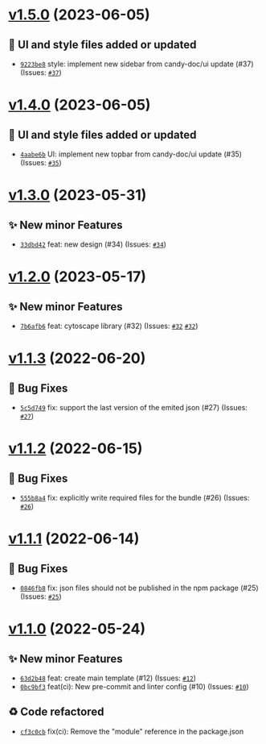 # [v1.5.0](https://github.com/Candy-Doc/candy-board/compare/v1.4.0...v1.5.0) (2023-06-05)

## 💄 UI and style files added or updated
- [`9223be8`](https://github.com/Candy-Doc/candy-board/commit/9223be8)  style: implement new sidebar from candy-doc/ui update (#37) (Issues: [`#37`](https://github.com/Candy-Doc/candy-board/issues/37))

# [v1.4.0](https://github.com/Candy-Doc/candy-board/compare/v1.3.0...v1.4.0) (2023-06-05)

## 💄 UI and style files added or updated
- [`4aabe6b`](https://github.com/Candy-Doc/candy-board/commit/4aabe6b)  UI: implement new topbar from candy-doc/ui update (#35) (Issues: [`#35`](https://github.com/Candy-Doc/candy-board/issues/35))

# [v1.3.0](https://github.com/Candy-Doc/candy-board/compare/v1.2.0...v1.3.0) (2023-05-31)

## ✨ New minor Features
- [`33dbd42`](https://github.com/Candy-Doc/candy-board/commit/33dbd42)  feat: new design (#34) (Issues: [`#34`](https://github.com/Candy-Doc/candy-board/issues/34))

# [v1.2.0](https://github.com/Candy-Doc/candy-board/compare/v1.1.3...v1.2.0) (2023-05-17)

## ✨ New minor Features
- [`7b6afb6`](https://github.com/Candy-Doc/candy-board/commit/7b6afb6)  feat: cytoscape library (#32) (Issues: [`#32`](https://github.com/Candy-Doc/candy-board/issues/32) [`#32`](https://github.com/Candy-Doc/candy-board/issues/32))

# [v1.1.3](https://github.com/Candy-Doc/candy-board/compare/v1.1.2...v1.1.3) (2022-06-20)

## 🐛 Bug Fixes
- [`5c5d749`](https://github.com/Candy-Doc/candy-board/commit/5c5d749)  fix: support the last version of the emited json (#27) (Issues: [`#27`](https://github.com/Candy-Doc/candy-board/issues/27))

# [v1.1.2](https://github.com/Candy-Doc/candy-board/compare/v1.1.1...v1.1.2) (2022-06-15)

## 🐛 Bug Fixes
- [`555b8a4`](https://github.com/Candy-Doc/candy-board/commit/555b8a4)  fix: explicitly write required files for the bundle (#26) (Issues: [`#26`](https://github.com/Candy-Doc/candy-board/issues/26))

# [v1.1.1](https://github.com/Candy-Doc/candy-board/compare/v1.1.0...v1.1.1) (2022-06-14)

## 🐛 Bug Fixes
- [`0846fb8`](https://github.com/Candy-Doc/candy-board/commit/0846fb8)  fix: json files should not be published in the npm package (#25) (Issues: [`#25`](https://github.com/Candy-Doc/candy-board/issues/25))

# [v1.1.0](https://github.com/Candy-Doc/candy-board/compare/v1.0.1...v1.1.0) (2022-05-24)

## ✨ New minor Features
- [`63d2b48`](https://github.com/Candy-Doc/candy-board/commit/63d2b48)  feat: create main template (#12) (Issues: [`#12`](https://github.com/Candy-Doc/candy-board/issues/12))
- [`0bc9bf3`](https://github.com/Candy-Doc/candy-board/commit/0bc9bf3)  feat(ci): New pre-commit and linter config (#10) (Issues: [`#10`](https://github.com/Candy-Doc/candy-board/issues/10))

## ♻ Code refactored
- [`cf3c0cb`](https://github.com/Candy-Doc/candy-board/commit/cf3c0cb)  fix(ci): Remove the &quot;module&quot; reference in the package.json
